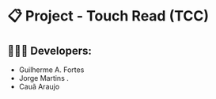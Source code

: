 # 📋 Project - Touch Read (TCC)

## 🧑🏻‍💻 Developers:

- Guilherme A. Fortes
- Jorge Martins .
- Cauã Araujo
